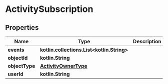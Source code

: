 
# ActivitySubscription

## Properties
| Name | Type | Description | Notes |
| ------------ | ------------- | ------------- | ------------- |
| **events** | **kotlin.collections.List&lt;kotlin.String&gt;** |  |  [optional] |
| **objectId** | **kotlin.String** |  |  [optional] |
| **objectType** | [**ActivityOwnerType**](ActivityOwnerType.md) |  |  [optional] |
| **userId** | **kotlin.String** |  |  [optional] |
